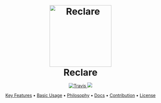 <h2 align="center" style="font-size: 30px; font-weight: bolder;">
  <a
    href="https://github.com/reclarejs/reclare"><img src="https://user-images.githubusercontent.com/2817993/40689568-07d04312-63a3-11e8-8795-5d83f162c9bd.png" alt="Reclare" width="200">
  </a>
  <div>
    Reclare
  </div>
</h2>

<p align="center" style="margin-top: -10px;">
  <a href="https://travis-ci.org/reclarejs/reclare">
    <img src="https://travis-ci.org/reclarejs/reclare.svg?branch=master"
         alt="Travis">
  </a>
  <a href="https://coveralls.io/github/reclarejs/reclare?branch=master">
    <img src="https://coveralls.io/repos/github/reclarejs/reclare/badge.svg?branch=master">
  </a>
</p>

<p align="center">
  <a href="#key-features">Key Features</a> •
  <a href="#basic-usage">Basic Usage</a> •
  <a href="#download">Philosophy</a> •
  <a href="#credits">Docs</a> •
  <a href="#related">Contribution</a> •
  <a href="#license">License</a>
</p>
